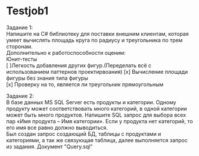 # Testjob1
Задание 1:  
Напишите на C# библиотеку для поставки внешним клиентам, которая умеет вычислять площадь круга по радиусу и треугольника по трем сторонам.  
Дополнительно к работоспособности оценим:  
    Юнит-тесты  
	[ ]Легкость добавления других фигур.(Переделать всё с использованием паттернов проектирвоания)
	[x] Вычисление площади фигуры без знания типа фигуры  
	[x] Проверку на то, является ли треугольник прямоугольным  
  

Задание 2:  
В базе данных MS SQL Server есть продукты и категории. Одному продукту может соответствовать много категорий, в одной категории может быть много продуктов. Напишите SQL запрос для выбора всех пар «Имя продукта – Имя категории». Если у продукта нет категорий, то его имя все равно должно выводиться.  
Был создан запрос создающий БД, таблицы с продуктами и категориями, а так же связующая таблица, далее выполняется запрос из задания. Документ "Query.sql"  
